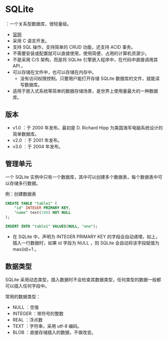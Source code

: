 # SQLite

：一个关系型数据库，很轻量级。
- [官网](https://www.sqlite.org/index.html)
- 采用 C 语言开发。
- 支持 SQL 操作，支持简单的 CRUD 功能，还支持 ACID 事务。
- 不需要安装或配置就可以直接使用，使用简便，占用的计算机资源少。
- 不是采用 C/S 架构，而是将 SQLite 引擎嵌入程序中，在代码中直接调用其 API 。
- 可以存储在文件中，也可以存储在内存中。
  - 没有访问权限控制。只要用户能打开存储 SQLite 数据库的文件，就能读写数据库。
- 适用于嵌入式系统等简单的数据存储场景，是世界上使用量最大的一种数据库。

## 版本

- v1.0 ：于 2000 年发布。最初是 D. Richard Hipp 为美国海军电脑系统设计的简单数据库。
- v2.0 ：于 2001 年发布。
- v3.0 ：于 2004 年发布。

## 管理单元

一个 SQLite 实例中只有一个数据库，其中可以创建多个数据表，每个数据表中可以存储多行数据。

例：创建数据表
```sql
CREATE TABLE "table1" (
    "id" INTEGER PRIMARY KEY,
    "name" text(100) NOT NULL
);

INSERT INTO "table1" VALUES(NULL, "one");
```
- 在 SQLite 中，声明为 INTEGER PRIMARY KEY 的字段会自动递增。如上，插入一行数据时，如果 id 字段为 NULL ，则 SQLite 会自动将该字段赋值为 max(id)+1 。

## 数据类型

SQLite 采用动态类型，插入数据时不会检查其数据类型，任何类型的数据一般都可以插入任何字段中。

常用的数据类型：
- NULL ：空值
- INTEGER ：带符号的整数
- REAL ：浮点数
- TEXT ：字符串，采用 utf-8 编码。
- BLOB ：直接存储插入的数据，不做改变。
